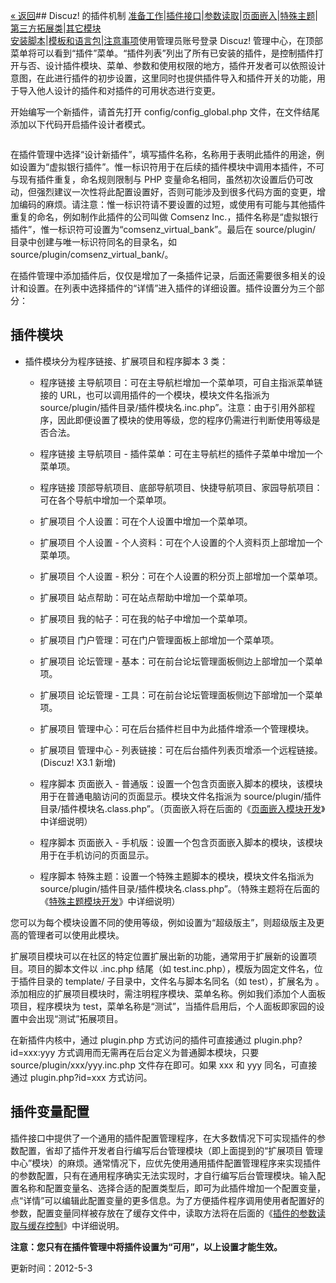 [« 返回](?ac=document&page=dev)## Discuz! 的插件机制
[准备工作](?ac=document&page=dev_plugin)|[插件接口](?ac=document&page=plugin_module)|[参数读取](?ac=document&page=plugin_vars)|[页面嵌入](?ac=document&page=plugin_hook)|[特殊主题](?ac=document&page=plugin_specialthread)|[第三方拓展类](?ac=document&page=plugin_classes)|[其它模块](?ac=document&page=plugin_other_module)  
[安装脚本](?ac=document&page=plugin_install)|[模板和语言包](?ac=document&page=plugin_language)|[注意事项](?ac=document&page=plugin_notice)使用管理员账号登录 Discuz! 管理中心，在顶部菜单将可以看到“插件”菜单。“插件列表”列出了所有已安装的插件，是控制插件打开与否、设计插件模块、菜单、参数和使用权限的地方，插件开发者可以依照设计意图，在此进行插件的初步设置，这里同时也提供插件导入和插件开关的功能，用于导入他人设计的插件和对插件的可用状态进行变更。 

开始编写一个新插件，请首先打开 config/config_global.php 文件，在文件结尾添加以下代码开启插件设计者模式。 

```	$_config['plugindeveloper'] = 1;
```
在插件管理中选择“设计新插件”，填写插件名称，名称用于表明此插件的用途，例如设置为“虚拟银行插件”。惟一标识符用于在后续的插件模块中调用本插件，不可与现有插件重复，命名规则限制与 PHP 变量命名相同，虽然初次设置后仍可改动，但强烈建议一次性将此配置设置好，否则可能涉及到很多代码方面的变更，增加编码的麻烦。请注意：惟一标识符请不要设置的过短，或使用有可能与其他插件重复的命名，例如制作此插件的公司叫做 Comsenz Inc.，插件名称是“虚拟银行插件”，惟一标识符可设置为“comsenz_virtual_bank”。最后在 source/plugin/ 目录中创建与唯一标识符同名的目录名，如 source/plugin/comsenz_virtual_bank/。 

  
 在插件管理中添加插件后，仅仅是增加了一条插件记录，后面还需要很多相关的设计和设置。在列表中选择插件的“详情”进入插件的详细设置。插件设置分为三个部分： 

  


## 插件模块
-  插件模块分为程序链接、扩展项目和程序脚本 3 类： 
    -  程序链接 主导航项目：可在主导航栏增加一个菜单项，可自主指派菜单链接的 URL，也可以调用插件的一个模块，模块文件名指派为 source/plugin/插件目录/插件模块名.inc.php”。注意：由于引用外部程序，因此即便设置了模块的使用等级，您的程序仍需进行判断使用等级是否合法。 

    -  程序链接 主导航项目 - 插件菜单：可在主导航栏的插件子菜单中增加一个菜单项。 

    -  程序链接 顶部导航项目、底部导航项目、快捷导航项目、家园导航项目：可在各个导航中增加一个菜单项。 

    -  扩展项目 个人设置：可在个人设置中增加一个菜单项。 

    -  扩展项目 个人设置 - 个人资料：可在个人设置的个人资料页上部增加一个菜单项。 

    -  扩展项目 个人设置 - 积分：可在个人设置的积分页上部增加一个菜单项。 

    -  扩展项目 站点帮助：可在站点帮助中增加一个菜单项。 

    -  扩展项目 我的帖子：可在我的帖子中增加一个菜单项。 

    -  扩展项目 门户管理：可在门户管理面板上部增加一个菜单项。 

    -  扩展项目 论坛管理 - 基本：可在前台论坛管理面板侧边上部增加一个菜单项。 

    -  扩展项目 论坛管理 - 工具：可在前台论坛管理面板侧边下部增加一个菜单项。 

    -  扩展项目 管理中心：可在后台插件栏目中为此插件增添一个管理模块。 

    -  扩展项目 管理中心 - 列表链接：可在后台插件列表页增添一个远程链接。(Discuz! X3.1 新增) 

    -  程序脚本 页面嵌入 - 普通版：设置一个包含页面嵌入脚本的模块，该模块用于在普通电脑访问的页面显示。模块文件名指派为 source/plugin/插件目录/插件模块名.class.php”。（页面嵌入将在后面的《[页面嵌入模块开发](?ac=document&page=plugin_hook "页面嵌入模块开发")》中详细说明） 

    -  程序脚本 页面嵌入 - 手机版：设置一个包含页面嵌入脚本的模块，该模块用于在手机访问的页面显示。 

    -  程序脚本 特殊主题：设置一个特殊主题脚本的模块，模块文件名指派为 source/plugin/插件目录/插件模块名.class.php”。（特殊主题将在后面的《[特殊主题模块开发](?ac=document&page=plugin_specialthread "特殊主题模块开发")》中详细说明） 



您可以为每个模块设置不同的使用等级，例如设置为“超级版主”，则超级版主及更高的管理者可以使用此模块。 

扩展项目模块可以在社区的特定位置扩展出新的功能，通常用于扩展新的设置项目。项目的脚本文件以 .inc.php 结尾（如 test.inc.php），模版为固定文件名，位于插件目录的 template/ 子目录中，文件名与脚本名同名（如 test），扩展名为 。添加相应的扩展项目模块时，需注明程序模块、菜单名称。例如我们添加个人面板项目，程序模块为 test，菜单名称是“测试”，当插件启用后，个人面板即家园的设置中会出现“测试”拓展项目。 

在新插件内核中，通过 plugin.php 方式访问的插件可直接通过 plugin.php?id=xxx:yyy 方式调用而无需再在后台定义为普通脚本模块，只要 source/plugin/xxx/yyy.inc.php 文件存在即可。如果 xxx 和 yyy 同名，可直接通过 plugin.php?id=xxx 方式访问。 

## 插件变量配置
插件接口中提供了一个通用的插件配置管理程序，在大多数情况下可实现插件的参数配置，省却了插件开发者自行编写后台管理模块（即上面提到的“扩展项目 管理中心”模块）的麻烦。通常情况下，应优先使用通用插件配置管理程序来实现插件的参数配置，只有在通用程序确实无法实现时，才自行编写后台管理模块。输入配置名称和配置变量名、选择合适的配置类型后，即可为此插件增加一个配置变量，点“详情”可以编辑此配置变量的更多信息。为了方便插件程序调用使用者配置好的参数，配置变量同样被存放在了缓存文件中，读取方法将在后面的《[插件的参数读取与缓存控制](?ac=document&page=plugin_vars "插件的参数读取与缓存控制")》中详细说明。 

**注意：您只有在插件管理中将插件设置为“可用”，以上设置才能生效。**

更新时间：2012-5-3

